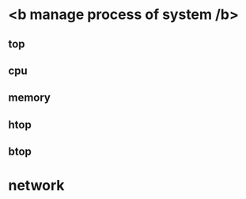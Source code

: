 
# <b manage process of system /b>

## top




## cpu




## memory



## htop


## btop




# network








